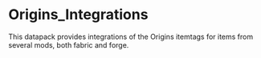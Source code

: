 # Origins_Integrations
This datapack provides integrations of the Origins itemtags for items from several mods, both fabric and forge.
